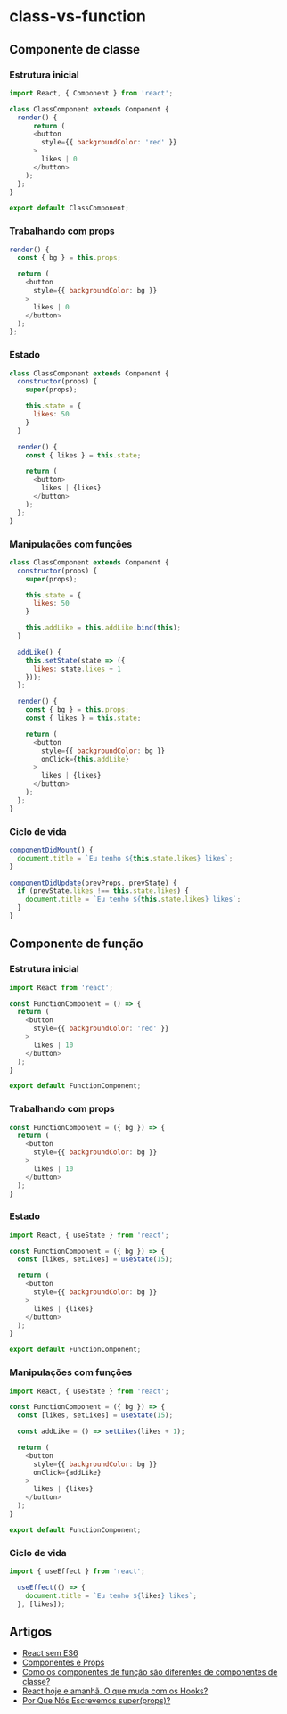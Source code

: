 # class-vs-function

## Componente de classe

### Estrutura inicial
```js
import React, { Component } from 'react';

class ClassComponent extends Component {
  render() {
	  return (
      <button
        style={{ backgroundColor: 'red' }}
      >
        likes | 0
      </button>
    );
  };
}

export default ClassComponent;
```

### Trabalhando com props
```js
render() {
  const { bg } = this.props;

  return (
    <button
      style={{ backgroundColor: bg }}
    >
      likes | 0
    </button>
  );
};
```
### Estado
```js
class ClassComponent extends Component {
  constructor(props) {
    super(props);

    this.state = {
      likes: 50
    }
  }

  render() {
    const { likes } = this.state;

    return (
      <button>
        likes | {likes}
      </button>
    );
  };
}
```
### Manipulações com funções
```js
class ClassComponent extends Component {
  constructor(props) {
    super(props);

    this.state = {
      likes: 50
    }

    this.addLike = this.addLike.bind(this);
  }

  addLike() {
    this.setState(state => ({
      likes: state.likes + 1
    }));
  };

  render() {
    const { bg } = this.props;
    const { likes } = this.state;

    return (
      <button
        style={{ backgroundColor: bg }}
        onClick={this.addLike}
      >
        likes | {likes}
      </button>
    );
  };
}
```
### Ciclo de vida
```js
componentDidMount() {
  document.title = `Eu tenho ${this.state.likes} likes`;
}

componentDidUpdate(prevProps, prevState) {
  if (prevState.likes !== this.state.likes) {
    document.title = `Eu tenho ${this.state.likes} likes`;
  }
}
```

## Componente de função

### Estrutura inicial
```js
import React from 'react';

const FunctionComponent = () => {
  return (
    <button
      style={{ backgroundColor: 'red' }}
    >
      likes | 10
    </button>
  );
}

export default FunctionComponent;
```

### Trabalhando com props
```js
const FunctionComponent = ({ bg }) => {
  return (
    <button
      style={{ backgroundColor: bg }}
    >
      likes | 10
    </button>
  );
}
```

### Estado
```js
import React, { useState } from 'react';

const FunctionComponent = ({ bg }) => {
  const [likes, setLikes] = useState(15);

  return (
    <button
      style={{ backgroundColor: bg }}
    >
      likes | {likes}
    </button>
  );
}

export default FunctionComponent;
```

### Manipulações com funções
```js
import React, { useState } from 'react';

const FunctionComponent = ({ bg }) => {
  const [likes, setLikes] = useState(15);

  const addLike = () => setLikes(likes + 1);

  return (
    <button
      style={{ backgroundColor: bg }}
      onClick={addLike}
    >
      likes | {likes}
    </button>
  );
}

export default FunctionComponent;
```

### Ciclo de vida
```js
import { useEffect } from 'react';

  useEffect(() => {
    document.title = `Eu tenho ${likes} likes`;
  }, [likes]);
```

## Artigos
- [React sem ES6](https://pt-br.reactjs.org/docs/react-without-es6.html)
- [Componentes e Props](https://pt-br.reactjs.org/docs/components-and-props.html)
- [Como os componentes de função são diferentes de componentes de classe?](https://overreacted.io/pt-br/how-are-function-components-different-from-classes/)
- [React hoje e amanhã. O que muda com os Hooks?](https://www.devmedia.com.br/react-hoje-e-amanha-o-que-muda-com-os-hooks/40314)
- [Por Que Nós Escrevemos super(props)?](https://overreacted.io/pt-br/why-do-we-write-super-props/)
